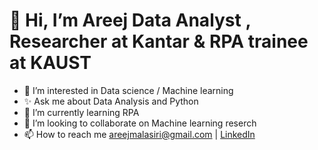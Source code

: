 # 👋 Hi, I’m Areej Data Analyst , Researcher at Kantar & RPA trainee at KAUST
- 👀 I’m interested in Data science / Machine learning
- ✨ Ask me about Data Analysis and Python
- 🌱 I’m currently learning RPA 
- 💞️ I’m looking to collaborate on Machine learning reserch 
- 📫 How to reach me areejmalasiri@gmail.com  |  [LinkedIn](https://www.linkedin.com/in/areej-asiri-/)
<!---
areejl/areejl is a ✨ special ✨ repository because its `README.md` (this file) appears on your GitHub profile.
You can click the Preview link to take a look at your changes.
--->

